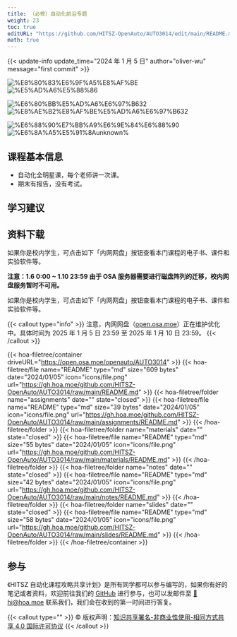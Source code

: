 ```yaml
---
title: （必修）自动化前沿专题
weight: 23
toc: true
editURL: "https://github.com/HITSZ-OpenAuto/AUTO3014/edit/main/README.md"
math: true
---
```


{{< update-info update_time="2024 年 1 月 5 日" author="oliver-wu" message="first commit" >}}

<div class="img-div hx-mt-4 hx-flex-row hx-justify-start hx-items-center">

![%E8%80%83%E6%9F%A5%E8%AF%BE](https://img.shields.io/badge/%E8%80%83%E6%9F%A5%E8%AF%BE-green)
![%E5%AD%A6%E5%88%86](https://img.shields.io/badge/%E5%AD%A6%E5%88%86-2-moccasin)

![%E6%80%BB%E5%AD%A6%E6%97%B632](https://img.shields.io/badge/%E6%80%BB%E5%AD%A6%E6%97%B6-32-gold)
![%E8%AE%B2%E8%AF%BE%E5%AD%A6%E6%97%B632](https://img.shields.io/badge/%E8%AE%B2%E8%AF%BE%E5%AD%A6%E6%97%B6-32-gold)

![%E6%88%90%E7%BB%A9%E6%9E%84%E6%88%90](https://img.shields.io/badge/%E6%88%90%E7%BB%A9%E6%9E%84%E6%88%90-gold)
![%E6%8A%A5%E5%91%8Aunknown%](https://img.shields.io/badge/%E6%8A%A5%E5%91%8A-unknown%25-wheat)


</div>

## 课程基本信息

- 自动化全明星课，每个老师讲一次课。
- 期末有报告，没有考试。

## 学习建议

## 资料下载
如果你是校内学生，可点击如下「内网网盘」按钮查看本门课程的电子书、课件和实验软件等。

**注意：1.6 0:00 ~ 1.10 23:59 由于 OSA 服务器需要进行磁盘阵列的迁移，校内网盘服务暂时不可用。**

如果你是校内学生，可点击如下「内网网盘」按钮查看本门课程的电子书、课件和实验软件等。

{{< callout type="info" >}}
  注意，内网网盘（[open.osa.moe](https://open.osa.moe/openauto)）正在维护优化中。具体时间为 2025 年 1 月 5 日 23:59 至 2025 年 1 月 10 日 23:59。
{{< /callout >}}

{{< hoa-filetree/container driveURL="https://open.osa.moe/openauto/AUTO3014" >}}
  {{< hoa-filetree/file name="README" type="md" size="609 bytes" date="2024/01/05" icon="icons/file.png" url="https://gh.hoa.moe/github.com/HITSZ-OpenAuto/AUTO3014/raw/main/README.md" >}}
  {{< hoa-filetree/folder name="assignments" date="" state="closed" >}}
    {{< hoa-filetree/file name="README" type="md" size="39 bytes" date="2024/01/05" icon="icons/file.png" url="https://gh.hoa.moe/github.com/HITSZ-OpenAuto/AUTO3014/raw/main/assignments/README.md" >}}
  {{< /hoa-filetree/folder >}}
  {{< hoa-filetree/folder name="materials" date="" state="closed" >}}
    {{< hoa-filetree/file name="README" type="md" size="55 bytes" date="2024/01/05" icon="icons/file.png" url="https://gh.hoa.moe/github.com/HITSZ-OpenAuto/AUTO3014/raw/main/materials/README.md" >}}
  {{< /hoa-filetree/folder >}}
  {{< hoa-filetree/folder name="notes" date="" state="closed" >}}
    {{< hoa-filetree/file name="README" type="md" size="42 bytes" date="2024/01/05" icon="icons/file.png" url="https://gh.hoa.moe/github.com/HITSZ-OpenAuto/AUTO3014/raw/main/notes/README.md" >}}
  {{< /hoa-filetree/folder >}}
  {{< hoa-filetree/folder name="slides" date="" state="closed" >}}
    {{< hoa-filetree/file name="README" type="md" size="58 bytes" date="2024/01/05" icon="icons/file.png" url="https://gh.hoa.moe/github.com/HITSZ-OpenAuto/AUTO3014/raw/main/slides/README.md" >}}
  {{< /hoa-filetree/folder >}}
{{< /hoa-filetree/container >}}

## 参与

《HITSZ 自动化课程攻略共享计划》是所有同学都可以参与编写的，如果你有好的笔记或者资料，欢迎前往我们的 [GitHub](https://github.com/HITSZ-OpenAuto) 进行参与，也可以发邮件至 [📮hi@hoa.moe](mailto:hi@hoa.moe) 联系我们，我们会在收到的第一时间进行答复。

{{< callout type="" >}}
  © 版权声明：[知识共享署名-非商业性使用-相同方式共享 4.0 国际许可协议](https://creativecommons.org/licenses/by-nc-sa/4.0/)
{{< /callout >}}
